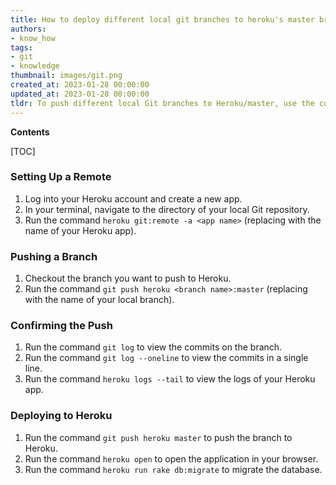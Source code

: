 ```yaml
---
title: How to deploy different local git branches to heroku's master branch?
authors:
- know_how
tags:
- git
- knowledge
thumbnail: images/git.png
created_at: 2023-01-28 00:00:00
updated_at: 2023-01-28 00:00:00
tldr: To push different local Git branches to Heroku/master, use the command `git push heroku branch\_namemaster`.
---
```


**Contents**

[TOC]

### Setting Up a Remote

1. Log into your Heroku account and create a new app.
2. In your terminal, navigate to the directory of your local Git repository.
3. Run the command `heroku git:remote -a <app name>` (replacing <app name> with the name of your Heroku app).

### Pushing a Branch

1. Checkout the branch you want to push to Heroku.
2. Run the command `git push heroku <branch name>:master` (replacing <branch name> with the name of your local branch).

### Confirming the Push

1. Run the command `git log` to view the commits on the branch.
2. Run the command `git log --oneline` to view the commits in a single line.
3. Run the command `heroku logs --tail` to view the logs of your Heroku app.

### Deploying to Heroku

1. Run the command `git push heroku master` to push the branch to Heroku.
2. Run the command `heroku open` to open the application in your browser.
3. Run the command `heroku run rake db:migrate` to migrate the database.
